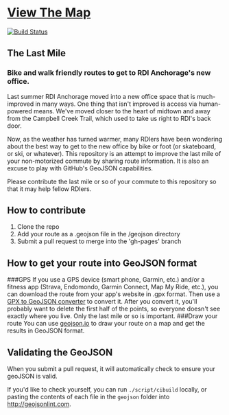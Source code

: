 # [View The Map](http://resourcedatainc.github.io/last-mile/)

[![Build Status][build_png]][travis]

[build_png]: https://travis-ci.org/ResourceDataInc/last-mile.png?branch=gh-pages
[travis]: https://travis-ci.org/ResourceDataInc/last-mile

## The Last Mile

### Bike and walk friendly routes to get to RDI Anchorage's new office.

Last summer RDI Anchorage moved into a new office space that is much-improved in many ways.  One thing that isn't improved is access via human-powered means.  We've moved closer to the heart of midtown and away from the Campbell Creek Trail, which used to take us right to RDI's back door.  

Now, as the weather has turned warmer, many RDIers have been wondering about the best way to get to the new office by bike or foot (or skateboard, or ski, or whatever).  This repository is an attempt to improve the last mile of your non-motorized commute by sharing route information.  It is also an excuse to play with GitHub's GeoJSON capabilities.

Please contribute the last mile or so of your commute to this repository so that it may help fellow RDIers.

## How to contribute

1. Clone the repo
2. Add your route as a .geojson file in the /geojson directory
3. Submit a pull request to merge into the 'gh-pages' branch


## How to get your route into GeoJSON format
###GPS 
If you use a GPS device (smart phone, Garmin, etc.) and/or a fitness app (Strava, Endomondo, Garmin Connect, Map My Ride, etc.), you can download the route from your app's website in .gpx format.  Then use a [GPX to GeoJSON converter](http://mapbox.github.io/togeojson/) to convert it.  After you convert it, you'll probably want to delete the first half of the points, so everyone doesn't see exactly where you live.  Only the last mile or so is important. 
###Draw your route
You can use [geojson.io](http://geojson.io) to draw your route on a map and get the results in GeoJSON format.

## Validating the GeoJSON

When you submit a pull request, it will automatically check to ensure your geoJSON is valid.

If you'd like to check yourself, you can run `./script/cibuild` locally, or pasting the contents of each file in the `geojson` folder into http://geojsonlint.com.
